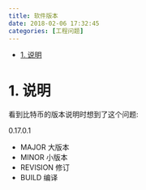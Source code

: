 ```yaml
---
title: 软件版本
date: 2018-02-06 17:32:45
categories: [工程问题]
---
```



<!-- TOC -->

- [1. 说明](#1-说明)

<!-- /TOC -->

<a id="markdown-1-说明" name="1-说明"></a>
# 1. 说明

看到比特币的版本说明时想到了这个问题:

0.17.0.1

* MAJOR 大版本
* MINOR 小版本
* REVISION 修订
* BUILD 编译

